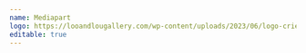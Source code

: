 ```yaml
---
name: Mediapart
logo: https://looandlougallery.com/wp-content/uploads/2023/06/logo-crieur.svg-600x381.png
editable: true
---
```

